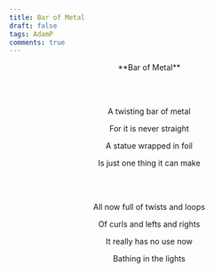 ```yaml
---
title: Bar of Metal
draft: false
tags: AdamP
comments: true
---
```


<center>**Bar of Metal**

<br></br>

A twisting bar of metal

For it is never straight

A statue wrapped in foil

Is just one thing it can make

<br></br>

All now full of twists and loops

Of curls and lefts and rights

It really has no use now

Bathing in the lights</center>
